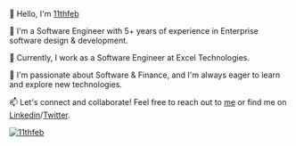 👋 Hello, I'm [11thfeb](https://11thfeb.netlify.app/)

🚀 I'm a Software Engineer with 5+ years of experience in Enterprise software design & development.

💼 Currently, I work as a Software Engineer at Excel Technologies.

🌱 I'm passionate about Software & Finance, and I'm always eager to learn and explore new technologies.

📫 Let's connect and collaborate! Feel free to reach out to [me](https://11thfeb.netlify.app/) or find me on [Linkedin](https://www.linkedin.com/in/huu-anh-vo-2154781b5/)/[Twitter](https://twitter.com/11thfeb_).

<a href="link" style="text-align: center"><img src="https://streak-stats.demolab.com/?user=11thfeb" align="center" alt="11thfeb"></a>

<!--- 💡 I specialize in [Technical Skills/Expertise] and have a strong background in [Relevant Experience/Projects]. 

<p><img align="center" src="https://streak-stats.demolab.com/?user=11thfeb" alt="11thfeb" /></p>

--->

<!---
11thfeb/11thfeb is a ✨ special ✨ repository because its `README.md` (this file) appears on your GitHub profile.
You can click the Preview link to take a look at your changes.
--->
